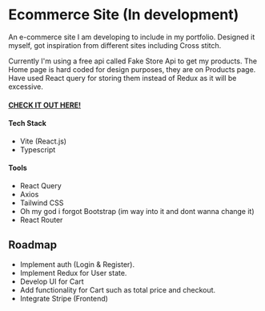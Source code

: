 # Ecommerce Site (In development)

An e-commerce site I am developing to include in my portfolio. Designed it myself, got inspiration from different sites including Cross stitch. 

Currently I'm using a free api called Fake Store Api to get my products. The Home page is hard coded for design purposes, they are on Products page. Have used React query for storing them instead of Redux as it will be excessive.

#### [CHECK IT OUT HERE!](https://ecommerce-site-ecru.vercel.app)

#### Tech Stack
- Vite (React.js)
- Typescript

#### Tools
- React Query
- Axios
- Tailwind CSS
- Oh my god i forgot Bootstrap (im way into it and dont wanna change it)
- React Router

## Roadmap
- Implement auth (Login & Register).
- Implement Redux for User state.
- Develop UI for Cart
- Add functionality for Cart such as total price and checkout.
- Integrate Stripe (Frontend)
